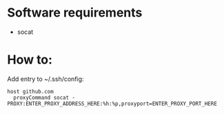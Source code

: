 # Software requirements

- socat

# How to:
Add entry to ~/.ssh/config:
```
host github.com
  proxyCommand socat - PROXY:ENTER_PROXY_ADDRESS_HERE:%h:%p,proxyport=ENTER_PROXY_PORT_HERE
```
